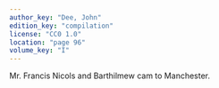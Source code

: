 ```yaml
---
author_key: "Dee, John"
edition_key: "compilation"
license: "CC0 1.0"
location: "page 96"
volume_key: "I"
---
```

Mr. Francis Nicols and Barthilmew cam to Manchester.
